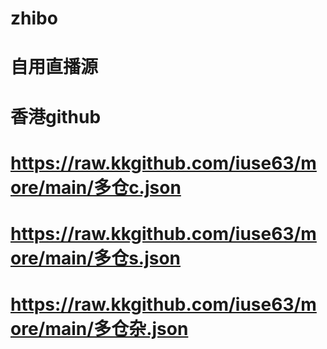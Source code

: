 # zhibo
# 自用直播源
# 香港github
# https://raw.kkgithub.com/iuse63/more/main/多仓c.json
# https://raw.kkgithub.com/iuse63/more/main/多仓s.json
# https://raw.kkgithub.com/iuse63/more/main/多仓杂.json


